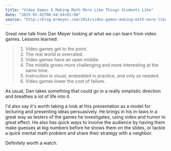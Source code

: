 ```yaml
---
title: "Video Games & Making Math More Like Things Students Like"
date: "2015-01-02T00:44:44+01:00"
source: "http://blog.mrmeyer.com/2014/video-games-making-math-more-like-things-students-like/"
---
```


Great new talk from Dan Meyer looking at what we can learn from video games. Lessons learned:

> 1. Video games get to the point.
> 2. The real world is overrated.
> 3. Video games have an open middle.
> 4. The middle grows more challenging and more interesting at the same time.
> 5. Instruction is visual, embedded in practice, and only as needed.
> 6. Video games lower the cost of failure.

As usual, Dan takes something that could go in a really simplistic direction and breathes a lot of life into it.

I'd also say it's worth taking a look at this presentation as a model for lecturing and presenting ideas persuasively. He brings in his in-laws in a great way as testers of the games he investigates, using video and humor to great effect. He also has quick ways to involve the audience by having them make guesses at big numbers before he shows them on the slides, or tackle a quick mental math problem and share their strategy with a neighbor.

Definitely worth a watch.
